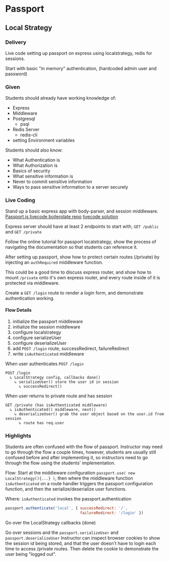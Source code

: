 # Passport

## Local Strategy

### Delivery

Live code setting up passport on express using localstrategy, redis for sessions.

Start with basic "in memory" authentication, (hardcoded admin user and password)

### Given

Students should already have working knowledge of:
- Express
- Middleware
- Postgresql
    - psql
- Redis Server
    - redis-cli
- setting Environment variables

Students should also know:
- What Authentication is
- What Authorization is
- Basics of security
- What sensitive information is
- Never to commit sensitive information
- Ways to pass sensitive information to a server securely

### Live Coding

Stand up a basic express app with body-parser, and session middleware.
[Passport.js livecode boilerplate repo](https://github.com/devleague/learn-passport)
[livecode solution](https://gist.github.com/mentalgrinds/ec6ab68a60597e2bc582580e3be1cf3c)

Express server should have at least 2 endpoints to start with, `GET /public` and `GET /private`

Follow the online tutorial for passport localstrategy, show the process of navigating the documentation so that students can reference it.

After setting up passport, show how to protect certain routes (/private) by injecting an `authRequired` middleware function.

This could be a good time to discuss express router, and show how to mount `/private` onto it's own express router, and every route inside of it is protected via middleware.

Create a `GET /login` route to render a login form, and demonstrate authentication working.

#### Flow Details

1. initialize the passport middleware
1. initialize the session middleware
1. configure localstrategy
1. configure serializeUser
1. configure deserializeUser
1. add `POST /login` route, successRedirect, failureRedirect
1. write `isAuthenticated` middleware

When user authenticates `POST /login`

```
POST /login
  ↳ LocalStrategy config, callbacks done()
    ↳ serializeUser() store the user id in session
      ↳ successRedirect()
```

When user returns to private route and has session

```
GET /private (has isAuthenticated middleware)
  ↳ isAuthenticated() middleware, next()
    ↳ deserializeUser() grab the user object based on the user.id from session
      ↳ route has req.user
```

### Highlights

Students are often confused with the flow of passport. Instructor may need to go through the flow a couple times, however, students are usually still confused before and after implementing it, so instructors need to go through the flow using the students' implementation.

Flow: Start at the middleware configuration `passport.use( new LocalStrategy(){...} )`, then where the middleware function `isAuthenticated` on a route handler triggers the passport configuration function, and then the serialize/deserialize user functions.

Where: `isAuthenticated` invokes the passport.authentication
```javascript
passport.authenticate('local', { successRedirect: '/',
                                 failureRedirect: '/login' })
```

Go over the LocalStrategy callbacks (done)

Go over sessions and the `passport.serializeUser` and `passport.deserializeUser`
Instructor can inspect browser cookies to show the session id being stored, and that the user doesn't have to login each time to access /private routes. Then delete the cookie to demonstrate the user being "logged out".
